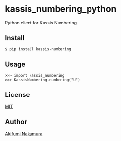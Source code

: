 # kassis_numbering_python
Python client for Kassis Numbering

## Install

```
$ pip install kassis-numbering
```

## Usage

```
>>> import kassis_numbering
>>> KassisNumbering.numbering("U")
```

## License

[MIT](https://raw.githubusercontent.com/nakamura-akifumi/kassis_numbering_python/master/LICENSE)

## Author

[Akifumi Nakamura](https://github.com/nakamura-akifumi)